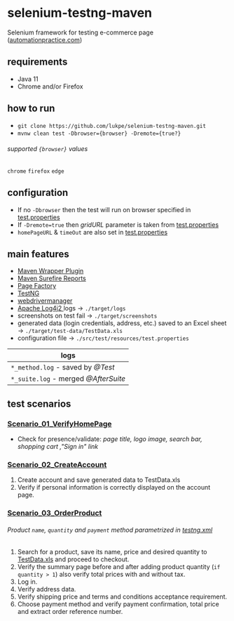 # selenium-testng-maven
Selenium framework for testing e-commerce page ([automationpractice.com](http://automationpractice.com))

## requirements
* Java 11
* Chrome and/or Firefox

## how to run
* `git clone https://github.com/lukpe/selenium-testng-maven.git`
* `mvnw clean test -Dbrowser={browser} -Dremote={true?}`

###### supported `{browser}` values
`chrome` `firefox` `edge`

## configuration
[test.properties]: src/test/resources/test.properties
* If no `-Dbrowser` then the test will run on browser specified in [test.properties]
* If `-Dremote=true` then  _gridURL_ parameter is taken from [test.properties]
* `homePageURL` & `timeOut` are also set in [test.properties]

## main features
* [Maven Wrapper Plugin](https://github.com/takari/takari-maven-plugin)
* [Maven Surefire Reports](https://maven.apache.org/surefire/maven-surefire-report-plugin/)
* [Page Factory](https://github.com/SeleniumHQ/selenium/wiki/PageFactory)
* [TestNG](https://testng.org/doc/)
* [webdrivermanager](https://github.com/bonigarcia/webdrivermanager)
* [Apache Log4j2 ](https://logging.apache.org/log4j/2.x/) logs -> `./target/logs`
* screenshots on test fail -> `./target/screenshots`
* generated data (login credentials, address, etc.) saved to an Excel sheet -> `./target/test-data/TestData.xls`
* configuration file -> `./src/test/resources/test.properties`

| logs |
|------|
|`*_method.log` - saved by _@Test_|
|`*_suite.log` - merged _@AfterSuite_|

## test scenarios
### [Scenario_01_VerifyHomePage](/src/test/java/org/test/Scenario_01_VerifyHomePage.java)
* Check for presence/validate: _page title, logo image, search bar, shopping cart ,"Sign in" link_
### [Scenario_02_CreateAccount](/src/test/java/org/test/Scenario_02_CreateAccount.java)
1. Create account and save generated data to TestData.xls
2. Verify if personal information is correctly displayed on the account page.
### [Scenario_03_OrderProduct](src/test/java/org/test/Scenario_03_OrderProduct.java)
[testng.xml]: ./testng.xml
[TestData.xls]: src/test/resources/TestData.xls
###### Product `name`, `quantity` and `payment` method parametrized in [testng.xml]
1. Search for a product, save its name, price and desired quantity to [TestData.xls] and proceed to checkout.
2. Verify the summary page before and after adding product quantity (`if quantity > 1`) also verify total prices with and without tax.
3. Log in.
4. Verify address data.
5. Verify shipping price and terms and conditions acceptance requirement.
6. Choose payment method and verify payment confirmation, total price and extract order reference number.
